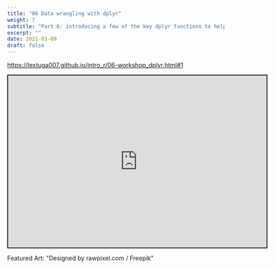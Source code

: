 ```yaml
---
title: "06 Data wrangling with dplyr"
weight: 7
subtitle: "Part 6: introducing a few of the key dplyr functions to help shape and tidy data"
excerpt: ""
date: 2021-03-09
draft: false
---
```


https://lextuga007.github.io/intro_r/06-workshop_dplyr.html#1

<iframe src="https://lextuga007.github.io/intro_r/06-workshop_dplyr.html#1" width="600" height="400" style="border:2px solid currentColor;" loading="lazy" allowfullscreen></iframe> <script>fitvids('.shareagain', {players: 'iframe'});</script>

Featured Art: "Designed by rawpixel.com / Freepik"
